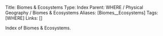Title: Biomes & Ecosystems
Type: Index
Parent: WHERE / Physical Geography / Biomes & Ecosystems
Aliases: [Biomes__Ecosystems]
Tags: [WHERE]
Links: []

Index of Biomes & Ecosystems.

